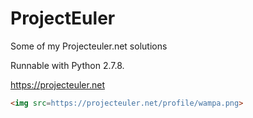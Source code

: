 # ProjectEuler
Some of my Projecteuler.net solutions

Runnable with Python 2.7.8.

https://projecteuler.net

```html
<img src=https://projecteuler.net/profile/wampa.png>
```